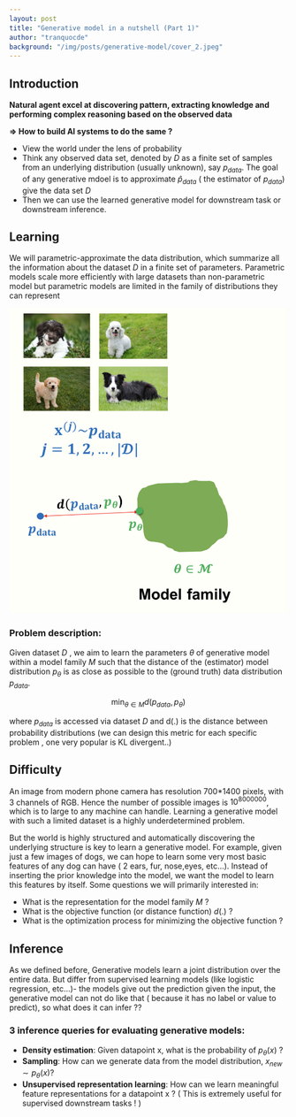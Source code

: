 ```yaml
---
layout: post
title: "Generative model in a nutshell (Part 1)"
author: "tranquocde"
background: "/img/posts/generative-model/cover_2.jpeg"
---
```



## Introduction

**Natural agent excel at discovering pattern, extracting knowledge and performing complex reasoning based on the observed data**

**⇒ How to build AI systems to do the same ?**

- View the world under the lens of probability
- Think any observed data set, denoted by $D$ as a finite set of samples from an underlying distribution (usually unknown), say $p_{data}$. The goal of any generative mdoel is to approximate $\hat p_{data}$ ( the estimator of $p_{data}$) give the data set $D$
- Then we can use the learned generative model for downstream task or downstream inference.

## Learning

We will parametric-approximate the data distribution, which summarize all the information about the dataset $D$ in a finite set of parameters. Parametric models scale more efficiently with large datasets than non-parametric model but parametric models are limited in the family of distributions they can represent

![Screenshot 2023-10-18 at 11.57.33.png](/img/posts/generative-model/Screenshot_2023-10-18_at_11.57.33.png)

### Problem description:

Given dataset $D$ , we aim to learn the parameters $\theta$ of generative model within a model family $M$ such that the distance of the (estimator) model distribution $p_{\theta}$ is as close as possible to the (ground truth) data distribution $p_{data}$.

$$
\min_{\theta \in M}d(p_{data},p_{\theta})
$$

where $p_{data}$ is accessed via dataset $D$ and d(.) is the distance between probability distributions (we can design this metric for each specific  problem , one very popular is KL divergent..)

## Difficulty

An image from modern phone camera has resolution 700*1400 pixels, with 3 channels of  RGB. Hence the number of possible images is $10^{8000000}$, which is to large to any machine can handle. Learning a generative model with such a limited dataset is a highly underdetermined problem.

But the world is highly structured and automatically discovering the underlying structure is key to learn a generative model. For example, given just a few images of dogs, we can hope to learn some very most basic features of any dog can have ( 2 ears, fur, nose,eyes, etc…). Instead of inserting the prior knowledge into the model, we want the model to learn this features by itself. Some questions we will primarily interested in:

- What is the representation for the model family $M$ ?
- What is the objective function (or distance function) $d(.)$ ?
- What is the optimization process for minimizing the objective function ?

## Inference

As we defined before, Generative models learn a joint distribution over the entire data. But differ from supervised learning models (like logistic regression, etc…)- the models give out the prediction given the input, the generative model can not do like that  ( because it has no label or value to predict), so what does it can infer ??

### 3 inference queries for evaluating generative models:

- **Density estimation**: Given datapoint x, what   is the probability of $p_{\theta}(x)$ ?
- **Sampling**: How can we generate data from the model distribution, $x_{new} \sim p_\theta(x)?$
- **Unsupervised representation learning**: How can we learn meaningful feature representations for a datapoint x ? ( This is extremely useful for supervised downstream tasks ! )